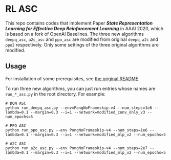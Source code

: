 # RL ASC

This repo contains codes that implement Paper _**State Representation Learning for Effective Deep Reinforcement Learning**_
in AAAI 2020, which is based on a fork of OpenAI Baselines. The three new algorithms `deepq_asc`, `a2c_asc` and
`ppo_asc` are modified from original `deepq`, `a2c` and `ppo2` respectively. Only some settings of the three original
algorithms are modified. 

## Usage

For installation of some prerequisites, see [the original README](README_baselines.md).

To run three new algorithms, you can just run entries whose names are `run_*_asc.py` in the root directory.
For example:

```shell script
# DQN ASC
python run_deepq_asc.py --env=PongNoFrameskip-v4 --num_steps=1e6 --lambda=0.1 --margin=0.3 --i=1 --network=modified_conv_only_v3 --num_epochs=5

# PPO ASC
python run_ppo_asc.py --env PongNoFrameskip-v4 --num_steps=1e6 --lambda=0.1 --margin=0.3 --i=1 --network=modified_mlp_v2 --num_epochs=5

# A2C ASC
python run_a2c_asc.py --env PongNoFrameskip-v4 --num_steps=2e7 --lambda=0.1 --margin=0.3 --i=1 --network=modified_mlp_v2 --num_epochs=5
```
